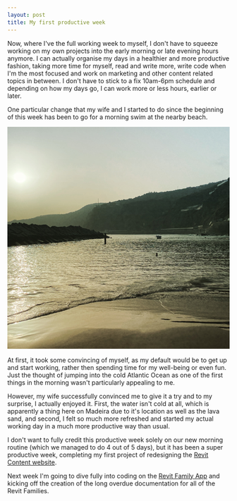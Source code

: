 ```yaml
---
layout: post
title: My first productive week
---
```


Now, where I've the full working week to myself, I don't have to squeeze working on my own projects into the early morning or late evening hours anymore. I can actually organise my days in a healthier and more productive fashion, taking more time for myself, read and write more, write code when I'm the most focused and work on marketing and other content related topics in between. I don't have to stick to a fix 10am-6pm schedule and depending on how my days go, I can work more or less hours, earlier or later.

One particular change that my wife and I started to do since the beginning of this week has been to go for a morning swim at the nearby beach.

![](/assets/posts/2020-07-17-my-first-productive-week/morning-swim-madeira.png)

At first, it took some convincing of myself, as my default would be to get up and start working, rather then spending time for my well-being or even fun. Just the thought of jumping into the cold Atlantic Ocean as one of the first things in the morning wasn't particularly appealing to me.

However, my wife successfully convinced me to give it a try and to my surprise, I actually enjoyed it. First, the water isn't cold at all, which is apparently a thing here on Madeira due to it's location as well as the lava sand, and second, I felt so much more refreshed and started my actual working day in a much more productive way than usual.

I don't want to fully credit this productive week solely on our new morning routine (which we managed to do 4 out of 5 days), but it has been a super productive week, completing my first project of redesigning the [Revit Content website](https://revit-content.com).

Next week I'm going to dive fully into coding on the [Revit Family App](https://revitfamily.app) and kicking off the creation of the long overdue documentation for all of the Revit Families.